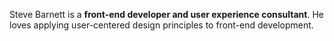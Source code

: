 Steve Barnett is a **front-end developer and user experience consultant**. He loves applying user-centered design principles to front-end development.
